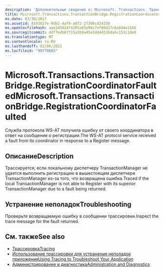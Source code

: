 ```yaml
---
description: 'Дополнительные сведения о: Microsoft. Transactions. Трансактионбридже. Регистратионкурдинаторфаултед'
title: Microsoft.Transactions.TransactionBridge.RegistrationCoordinatorFaulted
ms.date: 03/30/2017
ms.assetid: 8193027e-9db2-4af9-a072-27300cd24330
ms.openlocfilehash: aae2d5824f4205a05e98c7ef00d27c6a844e1566
ms.sourcegitcommit: ddf7edb67715a5b9a45e3dd44536dabc153c1de0
ms.translationtype: MT
ms.contentlocale: ru-RU
ms.lasthandoff: 02/06/2021
ms.locfileid: "99770603"
---
```

# <a name="microsofttransactionstransactionbridgeregistrationcoordinatorfaulted"></a><span data-ttu-id="e36ae-103">Microsoft.Transactions.TransactionBridge.RegistrationCoordinatorFaulted</span><span class="sxs-lookup"><span data-stu-id="e36ae-103">Microsoft.Transactions.TransactionBridge.RegistrationCoordinatorFaulted</span></span>

<span data-ttu-id="e36ae-104">Служба протокола WS-AT получила ошибку от своего координатора в ответ на сообщение о регистрации.</span><span class="sxs-lookup"><span data-stu-id="e36ae-104">The WS-AT protocol service received a fault from its coordinator in response to a Register message.</span></span>  
  
## <a name="description"></a><span data-ttu-id="e36ae-105">Описание</span><span class="sxs-lookup"><span data-stu-id="e36ae-105">Description</span></span>  

 <span data-ttu-id="e36ae-106">Трассируется, если локальному диспетчеру TransactionManager не удается выполнить регистрацию в вышестоящем диспетчере TransactionManager из-за того, что возвращена ошибка.</span><span class="sxs-lookup"><span data-stu-id="e36ae-106">Traced if the local TransactionManager is not able to Register with its superior TransactionManager due to a fault being returned.</span></span>  
  
## <a name="troubleshooting"></a><span data-ttu-id="e36ae-107">Устранение неполадок</span><span class="sxs-lookup"><span data-stu-id="e36ae-107">Troubleshooting</span></span>  

 <span data-ttu-id="e36ae-108">Проверьте возвращаемую ошибку в сообщении трассировки.</span><span class="sxs-lookup"><span data-stu-id="e36ae-108">Inspect the trace message for the fault returned.</span></span>  
  
## <a name="see-also"></a><span data-ttu-id="e36ae-109">См. также</span><span class="sxs-lookup"><span data-stu-id="e36ae-109">See also</span></span>

- [<span data-ttu-id="e36ae-110">Трассировка</span><span class="sxs-lookup"><span data-stu-id="e36ae-110">Tracing</span></span>](index.md)
- [<span data-ttu-id="e36ae-111">Использование трассировки для устранения неполадок приложения</span><span class="sxs-lookup"><span data-stu-id="e36ae-111">Using Tracing to Troubleshoot Your Application</span></span>](using-tracing-to-troubleshoot-your-application.md)
- [<span data-ttu-id="e36ae-112">Администрирование и диагностика</span><span class="sxs-lookup"><span data-stu-id="e36ae-112">Administration and Diagnostics</span></span>](../index.md)
